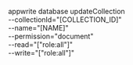 appwrite database updateCollection \
        --collectionId="[COLLECTION_ID]" \
        --name="[NAME]" \
        --permission="document" \
        --read="[&quot;role:all&quot;]" \
        --write="[&quot;role:all&quot;]"
